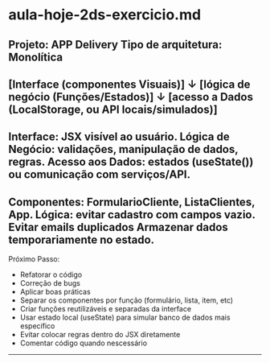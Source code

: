 # aula-hoje-2ds-exercicio.md

Projeto: APP Delivery
Tipo de arquitetura: Monolítica
---
[Interface (componentes Visuais)]
              ↓
[lógica de negócio (Funções/Estados)]
              ↓
[acesso a Dados (LocalStorage, ou API locais/simulados)]
---
Interface: JSX visível ao usuário.
Lógica de Negócio: validações, manipulação de dados, regras.
Acesso aos Dados: estados (useState()) ou comunicação com serviços/API.
---
Componentes:
FormularioCliente, ListaClientes, App.
Lógica: evitar cadastro com campos vazio. Evitar emails duplicados
Armazenar dados temporariamente no estado.
---
Próximo Passo: 
- Refatorar o código
- Correção de bugs
- Aplicar boas práticas
- Separar os componentes por função (formulário, lista, item, etc)
- Criar funções reutilizáveis e separadas da interface
- Usar estado local (useState) para simular banco de dados mais
específico
- Evitar colocar regras dentro do JSX diretamente
- Comentar código quando nescessário
---
